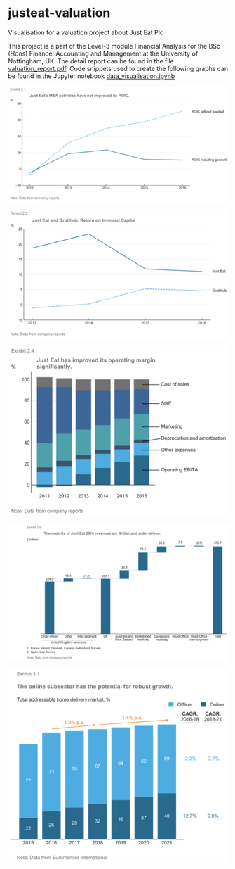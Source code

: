 # justeat-valuation
Visualisation for a valuation project about Just Eat Plc

This project is a part of the Level-3 module Financial Analysis for the BSc (Hons) Finance, Accounting and Management at the University of Nottingham, UK. The detail report can be found in the file [valuation_report.pdf](valuation_report). Code snippets used to create the following graphs can be found in the Jupyter notebook [data_visualisation.ipynb](data_visualisation.ipynb)

![alt text](https://github.com/haiphuc/justeat-valuation/blob/master/roic.png)

![alt text](https://github.com/haiphuc/justeat-valuation/blob/master/grubhub_roic.png)

![alt text](https://github.com/haiphuc/justeat-valuation/blob/master/operating_margin.png)

![alt text](https://github.com/haiphuc/justeat-valuation/blob/master/revenues.png)

![alt text](https://github.com/haiphuc/justeat-valuation/blob/master/delivery_market.png)
